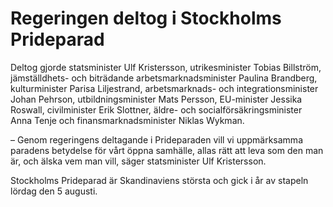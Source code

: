 # Regeringen deltog i Stockholms Prideparad

Deltog gjorde statsminister Ulf Kristersson, utrikesminister Tobias Billström, jämställdhets\- och biträdande arbetsmarknadsminister Paulina Brandberg, kulturminister Parisa Liljestrand, arbetsmarknads\- och integrations­minister Johan Pehrson, utbildningsminister Mats Persson, EU\-minister Jessika Roswall, civilminister Erik Slottner, äldre\- och socialförsäkringsminister Anna Tenje och finansmarknadsminister Niklas Wykman.

– Genom regeringens deltagande i Prideparaden vill vi uppmärksamma paradens betydelse för vårt öppna samhälle, allas rätt att leva som den man är, och älska vem man vill, säger statsminister Ulf Kristersson.

Stockholms Prideparad är Skandinaviens största och gick i år av stapeln lördag den 5 augusti.

